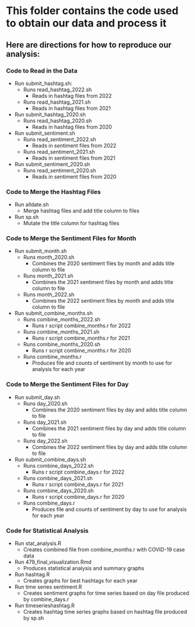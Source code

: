 # This folder contains the code used to obtain our data and process it
## Here are directions for how to reproduce our analysis:
### Code to Read in the Data
- Run submit_hashtag.sh:
  - Runs read_hashtag_2022.sh 
    - Reads in hashtag files from 2022
  - Runs read_hashtag_2021.sh
    - Reads in hashtag files from 2021
- Run submit_hashtag_2020.sh
  - Runs read_hashtag_2020.sh
    - Reads in hashtag files from 2020
- Run submit_sentiment.sh
  - Runs read_sentiment_2022.sh
    - Reads in sentiment files from 2022
  - Runs read_sentiment_2021.sh
    - Reads in sentiment files from 2021
- Run submit_sentiment_2020.sh
  - Runs read_sentiment_2020.sh
    - Reads in sentiment files from 2020
### Code to Merge the Hashtag Files
- Run alldate.sh
  - Merge hashtag files and add title column to files
- Run sp.sh
  - Mutate the title column for hashtag files 
### Code to Merge the Sentiment Files for Month
- Run submit_month.sh
   - Runs month_2020.sh
     - Combines the 2020 sentiment files by month and adds title column to file
   - Runs month_2021.sh
     - Combines the 2021 sentiment files by month and adds title column to file
   - Runs month_2022.sh
     - Combines the 2022 sentiment files by month and adds title column to file
- Run submit_combine_months.sh
  - Runs combine_months_2022.sh
    - Runs r script combine_months.r for 2022
  - Runs combine_months_2021.sh
    - Runs r script combine_months.r for 2021
  - Runs combine_months_2020.sh
    - Runs r script combine_months.r for 2020
  - Runs combine_months.r
    - Produces file and counts of sentiment by month to use for analysis for each year
### Code to Merge the Sentiment Files for Day
- Run submit_day.sh
   - Runs day_2020.sh
     - Combines the 2020 sentiment files by day and adds title column to file
   - Runs day_2021.sh
     - Combines the 2021 sentiment files by day and adds title column to file
   - Runs day_2022.sh
     - Combines the 2022 sentiment files by day and adds title column to file
- Run submit_combine_days.sh
  - Runs combine_days_2022.sh
    - Runs r script combine_days.r for 2022
  - Runs combine_days_2021.sh
    - Runs r script combine_days.r for 2021
  - Runs combine_days_2020.sh
    - Runs r script combine_days.r for 2020
  - Runs combine_days.r
    - Produces file and counts of sentiment by day to use for analysis for each year
### Code for Statistical Analysis
- Run stat_analysis.R
  - Creates combined file from combine_months.r with COVID-19 case data
- Run 479_final_visualization.Rmd
  - Produces statistical analysis and summary graphs
- Run hashtag.R
  - Creates graphs for best hashtags for each year
- Run time series sentiment.R
  - Creates sentiment graphs for time series based on day file produced by combine_days.r
- Run timeserieshashtag.R
  - Creates hashtag time series graphs based on hashtag file produced by sp.sh
